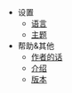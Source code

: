 * 设置
  * [语言](RapidDown/language.md)
  * [主题](RapidDown/theme.md)
* 帮助&其他
  * [作者的话](RapidDown/作者的话.md)
  * [介绍](README.md)
  * [版本](RapidDown/version.md)